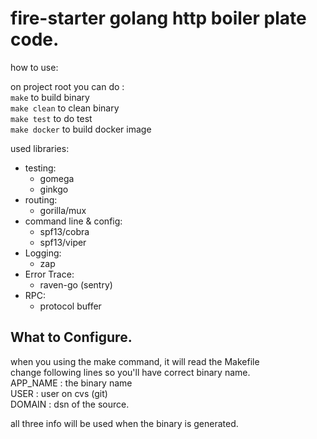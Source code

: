 # fire-starter golang http boiler plate code.  
how to use:   
  
on project root you can do :    
```make``` to build binary    
```make clean``` to clean binary    
```make test``` to do test    
```make docker``` to build docker image    
  
used libraries:    
- testing:    
    - gomega     
    - ginkgo    
- routing:    
    - gorilla/mux  
- command line & config:  
    - spf13/cobra  
    - spf13/viper  
- Logging:  
    - zap  
- Error Trace:  
    - raven-go (sentry)  
- RPC:  
    - protocol buffer  
  
## What to Configure.  
when you using the make command, it will read the Makefile  
change following lines so you'll have correct binary name.  
APP_NAME : the binary name  
USER : user on cvs (git)  
DOMAIN : dsn of the source.  
  
all three info will be used when the binary is generated.  
